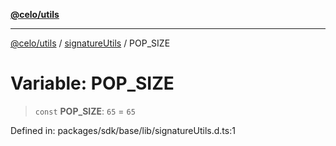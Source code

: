 [**@celo/utils**](../../README.md)

***

[@celo/utils](../../README.md) / [signatureUtils](../README.md) / POP\_SIZE

# Variable: POP\_SIZE

> `const` **POP\_SIZE**: `65` = `65`

Defined in: packages/sdk/base/lib/signatureUtils.d.ts:1
